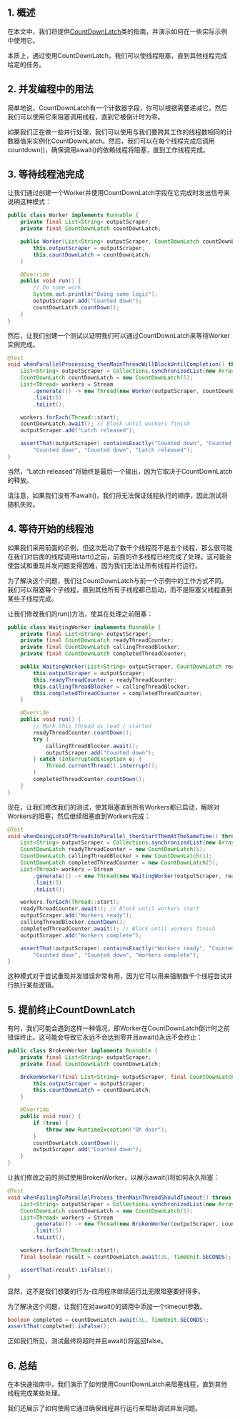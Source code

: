 ## 1. 概述

在本文中，我们将提供[CountDownLatch](https://docs.oracle.com/en/java/javase/11/docs/api/java.base/java/util/concurrent/CountDownLatch.html)类的指南，并演示如何在一些实际示例中使用它。

本质上，通过使用CountDownLatch，我们可以使线程阻塞，直到其他线程完成给定的任务。

## 2. 并发编程中的用法

简单地说，CountDownLatch有一个计数器字段，你可以根据需要递减它。然后我们可以使用它来阻塞调用线程，直到它被倒计时为零。

如果我们正在做一些并行处理，我们可以使用与我们要跨其工作的线程数相同的计数器值来实例化CountDownLatch。然后，我们可以在每个线程完成后调用countdown()，确保调用await()的依赖线程将阻塞，直到工作线程完成。

## 3. 等待线程池完成

让我们通过创建一个Worker并使用CountDownLatch字段在它完成时发出信号来说明这种模式：

```java
public class Worker implements Runnable {
    private final List<String> outputScraper;
    private final CountDownLatch countDownLatch;

    public Worker(List<String> outputScraper, CountDownLatch countDownLatch) {
        this.outputScraper = outputScraper;
        this.countDownLatch = countDownLatch;
    }

    @Override
    public void run() {
        // Do some work
        System.out.println("Doing some logic");
        outputScraper.add("Counted down");
        countDownLatch.countDown();
    }
}
```

然后，让我们创建一个测试以证明我们可以通过CountDownLatch来等待Worker实例完成。

```java
@Test
void whenParallelProcessing_thenMainThreadWillBlockUntilCompletion() throws InterruptedException {
    List<String> outputScraper = Collections.synchronizedList(new ArrayList<>());
    CountDownLatch countDownLatch = new CountDownLatch(5);
    List<Thread> workers = Stream
        .generate(() -> new Thread(new Worker(outputScraper, countDownLatch)))
        .limit(5)
        .toList();

    workers.forEach(Thread::start);
    countDownLatch.await(); // Block until workers finish
    outputScraper.add("Latch released");

    assertThat(outputScraper).containsExactly("Counted down", "Counted down", "Counted down",
        "Counted down", "Counted down", "Latch released");
}
```

当然，“Latch released”将始终是最后一个输出，因为它取决于CountDownLatch的释放。

请注意，如果我们没有不await()，我们将无法保证线程执行的顺序，因此测试将随机失败。

## 4. 等待开始的线程池

如果我们采用前面的示例，但这次启动了数千个线程而不是五个线程，那么很可能在我们对后面的线程调用start()之前，前面的许多线程已经完成了处理。这可能会使尝试和重现并发问题变得困难，因为我们无法让所有线程并行运行。

为了解决这个问题，我们让CountDownLatch与前一个示例中的工作方式不同。我们可以阻塞每个子线程，直到其他所有子线程都已启动，而不是阻塞父线程直到某些子线程完成。

让我们修改我们的run()方法，使其在处理之前阻塞：

```java
public class WaitingWorker implements Runnable {
    private final List<String> outputScraper;
    private final CountDownLatch readyThreadCounter;
    private final CountDownLatch callingThreadBlocker;
    private final CountDownLatch completedThreadCounter;

    public WaitingWorker(List<String> outputScraper, CountDownLatch readyThreadCounter, CountDownLatch callingThreadBlocker, CountDownLatch completedThreadCounter) {
        this.outputScraper = outputScraper;
        this.readyThreadCounter = readyThreadCounter;
        this.callingThreadBlocker = callingThreadBlocker;
        this.completedThreadCounter = completedThreadCounter;
    }

    @Override
    public void run() {
        // Mark this thread as read / started
        readyThreadCounter.countDown();
        try {
            callingThreadBlocker.await();
            outputScraper.add("Counted down");
        } catch (InterruptedException e) {
            Thread.currentThread().interrupt();
        }
        completedThreadCounter.countDown();
    }
}
```

现在，让我们修改我们的测试，使其阻塞直到所有Workers都已启动，解除对Workers的阻塞，然后继续阻塞直到Workers完成：

```java
@Test
void whenDoingLotsOfThreadsInParallel_thenStartThemAtTheSameTime() throws InterruptedException {
    List<String> outputScraper = Collections.synchronizedList(new ArrayList<>());
    CountDownLatch readyThreadCounter = new CountDownLatch(5);
    CountDownLatch callingThreadBlocker = new CountDownLatch(1);
    CountDownLatch completedThreadCounter = new CountDownLatch(5);
    List<Thread> workers = Stream
        .generate(() -> new Thread(new WaitingWorker(outputScraper, readyThreadCounter, callingThreadBlocker, completedThreadCounter)))
        .limit(5)
        .toList();

    workers.forEach(Thread::start);
    readyThreadCounter.await(); // Block until workers start
    outputScraper.add("Workers ready");
    callingThreadBlocker.countDown();
    completedThreadCounter.await(); // Block until workers finish
    outputScraper.add("Workers complete");

    assertThat(outputScraper).containsExactly("Workers ready", "Counted down", "Counted down", "Counted down",
        "Counted down", "Counted down", "Workers complete");
}
```

这种模式对于尝试重现并发错误非常有用，因为它可以用来强制数千个线程尝试并行执行某些逻辑。

## 5. 提前终止CountDownLatch

有时，我们可能会遇到这样一种情况，即Worker在CountDownLatch倒计时之前错误终止。这可能会导致它永远不会达到零并且await()永远不会终止：

```java
public class BrokenWorker implements Runnable {
    private final List<String> outputScraper;
    private final CountDownLatch countDownLatch;

    BrokenWorker(final List<String> outputScraper, final CountDownLatch countDownLatch) {
        this.outputScraper = outputScraper;
        this.countDownLatch = countDownLatch;
    }

    @Override
    public void run() {
        if (true) {
            throw new RuntimeException("Oh dear");
        }
        countDownLatch.countDown();
        outputScraper.add("Counted down");
    }
}
```

让我们修改之前的测试使用BrokenWorker，以展示await()将如何永久阻塞：

```java
@Test
void whenFailingToParallelProcess_thenMainThreadShouldTimeout() throws InterruptedException {
    List<String> outputScraper = Collections.synchronizedList(new ArrayList<>());
    CountDownLatch countDownLatch = new CountDownLatch(5);
    List<Thread> workers = Stream
        .generate(() -> new Thread(new BrokenWorker(outputScraper, countDownLatch)))
        .limit(5)
        .toList();

    workers.forEach(Thread::start);
    final boolean result = countDownLatch.await(3L, TimeUnit.SECONDS);

    assertThat(result).isFalse();
}
```

显然，这不是我们想要的行为-应用程序继续运行比无限阻塞要好得多。

为了解决这个问题，让我们在对await()的调用中添加一个timeout参数。

```java
boolean completed = countDownLatch.await(3L, TimeUnit.SECONDS);
assertThat(completed).isFalse();
```

正如我们所见，测试最终将超时并且await()将返回false。

## 6. 总结

在本快速指南中，我们演示了如何使用CountDownLatch来阻塞线程，直到其他线程完成某些处理。

我们还展示了如何使用它通过确保线程并行运行来帮助调试并发问题。